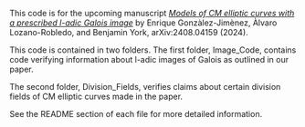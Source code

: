 This code is for the upcoming manuscript [*Models of CM elliptic curves with a prescribed l-adic Galois image*](https://arxiv.org/abs/2408.04159) by Enrique Gonzàlez-Jimènez, Àlvaro Lozano-Robledo, and Benjamin York, arXiv:2408.04159 (2024).

This code is contained in two folders. The first folder, Image_Code, contains code verifying information about l-adic images of Galois as outlined in our paper.

The second folder, Division_Fields, verifies claims about certain division fields of CM elliptic curves made in the paper.

See the README section of each file for more detailed information.
